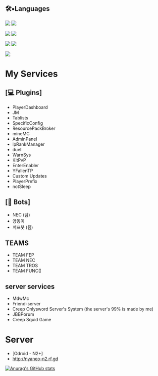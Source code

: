 
## 🛠▪︎Languages
<img src="https://img.shields.io/badge/Launcher-C%23-yellow"> <img src="https://img.shields.io/badge/Plugin-Java-green">

<img src="https://img.shields.io/badge/web-Html%2C%20Css-lightgrey"> <img src = "https://img.shields.io/badge/Web%20App-Js-orange">

<img src ="https://img.shields.io/badge/Learning-React.js-yellowgreen"> <img src ="https://img.shields.io/badge/Learning-Kotlin-yellowgreen">


<img src="https://img.shields.io/badge/Discord-Python-blue">

# My Services
## [💻 Plugins]
- PlayerDashboard
- JM
- Tablists
- SpecificConfig
- ResourcePackBroker
- mineMC
- AdminPanel
- lpRankManager
- duel
- WarnSys 
- KitPvP
- EnterEnabler
- YFallenTP
- Custom Updates
- PlayerPrefix
- notSleep

## [🤖 Bots]
- NEC (팀)
- 양동이
- 퍼프봇 (팀)

## TEAMS
- TEAM FEP
- TEAM NEC
- TEAM TROS
- TEAM FUNC()

## server services
- MdwMc
- Friend-server
- Creep Onlysword Server's System (the server's 99% is made by me)
- JBBPorum
- Creep Squid Game

# Server
- [Odroid - N2+]
- http://nyaneo-n2.rf.gd 



[![Anurag's GitHub stats](https://github-readme-stats.vercel.app/api?username=FlagFan34272)](https://github.com/anuraghazra/github-readme-stats)

<!---
FlagFan34272/FlagFan34272 is a ✨ special ✨ repository because its `README.md` (this file) appears on your GitHub profile.
You can click the Preview link to take a look at your changes.
--->


